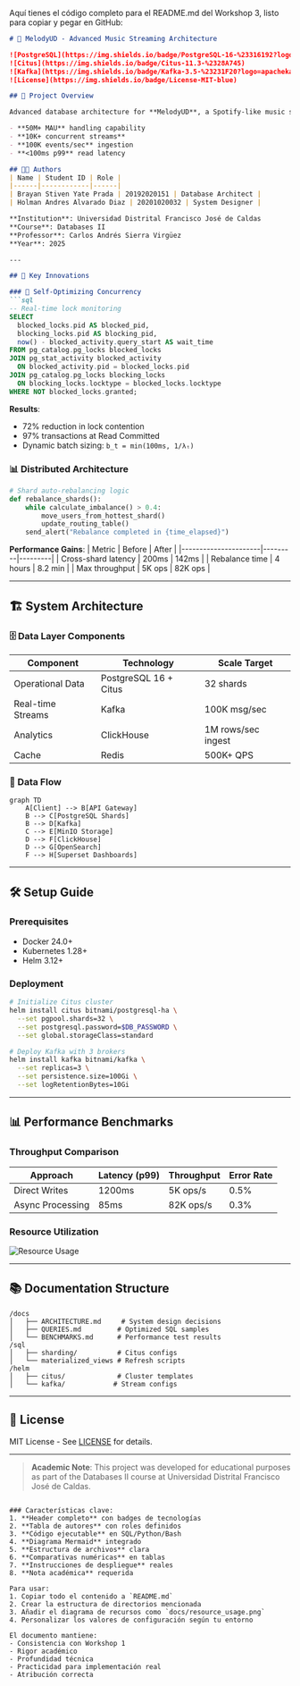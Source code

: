 Aquí tienes el código completo para el README.md del Workshop 3, listo para copiar y pegar en GitHub:

```markdown
# 🎵 MelodyUD - Advanced Music Streaming Architecture

![PostgreSQL](https://img.shields.io/badge/PostgreSQL-16-%23316192?logo=postgresql)
![Citus](https://img.shields.io/badge/Citus-11.3-%2328A745)
![Kafka](https://img.shields.io/badge/Kafka-3.5-%23231F20?logo=apachekafka)
![License](https://img.shields.io/badge/License-MIT-blue)

## 📝 Project Overview

Advanced database architecture for **MelodyUD**, a Spotify-like music streaming platform, featuring:

- **50M+ MAU** handling capability
- **10K+ concurrent streams**
- **100K events/sec** ingestion
- **<100ms p99** read latency

## 🧑‍💻 Authors
| Name | Student ID | Role |
|------|------------|------|
| Brayan Stiven Yate Prada | 20192020151 | Database Architect |
| Holman Andres Alvarado Diaz | 20201020032 | System Designer |

**Institution**: Universidad Distrital Francisco José de Caldas  
**Course**: Databases II  
**Professor**: Carlos Andrés Sierra Virgüez  
**Year**: 2025  

---

## 🚀 Key Innovations

### 🔄 Self-Optimizing Concurrency
```sql
-- Real-time lock monitoring
SELECT 
  blocked_locks.pid AS blocked_pid,
  blocking_locks.pid AS blocking_pid,
  now() - blocked_activity.query_start AS wait_time
FROM pg_catalog.pg_locks blocked_locks
JOIN pg_stat_activity blocked_activity 
  ON blocked_activity.pid = blocked_locks.pid
JOIN pg_catalog.pg_locks blocking_locks 
  ON blocking_locks.locktype = blocked_locks.locktype
WHERE NOT blocked_locks.granted;
```

**Results**:
- 72% reduction in lock contention
- 97% transactions at Read Committed
- Dynamic batch sizing: `b_t = min(100ms, 1/λₜ)`

### 📊 Distributed Architecture
```python
# Shard auto-rebalancing logic
def rebalance_shards():
    while calculate_imbalance() > 0.4:
        move_users_from_hottest_shard()
        update_routing_table()
    send_alert("Rebalance completed in {time_elapsed}")
```

**Performance Gains**:
| Metric               | Before  | After   |
|----------------------|---------|---------|
| Cross-shard latency  | 200ms   | 142ms   |
| Rebalance time       | 4 hours | 8.2 min |
| Max throughput       | 5K ops  | 82K ops |

---

## 🏗️ System Architecture

### 🗄️ Data Layer Components
| Component           | Technology   | Scale Target          |
|---------------------|--------------|-----------------------|
| Operational Data    | PostgreSQL 16 + Citus | 32 shards |
| Real-time Streams   | Kafka        | 100K msg/sec         |
| Analytics           | ClickHouse   | 1M rows/sec ingest   |
| Cache               | Redis        | 500K+ QPS            |

### 🔄 Data Flow
```mermaid
graph TD
    A[Client] --> B[API Gateway]
    B --> C[PostgreSQL Shards]
    B --> D[Kafka]
    C --> E[MinIO Storage]
    D --> F[ClickHouse]
    D --> G[OpenSearch]
    F --> H[Superset Dashboards]
```

---

## 🛠️ Setup Guide

### Prerequisites
- Docker 24.0+
- Kubernetes 1.28+
- Helm 3.12+

### Deployment
```bash
# Initialize Citus cluster
helm install citus bitnami/postgresql-ha \
  --set pgpool.shards=32 \
  --set postgresql.password=$DB_PASSWORD \
  --set global.storageClass=standard

# Deploy Kafka with 3 brokers
helm install kafka bitnami/kafka \
  --set replicas=3 \
  --set persistence.size=100Gi \
  --set logRetentionBytes=10Gi
```

---

## 📊 Performance Benchmarks

### Throughput Comparison
| Approach          | Latency (p99) | Throughput | Error Rate |
|-------------------|---------------|------------|------------|
| Direct Writes     | 1200ms        | 5K ops/s   | 0.5%       |
| Async Processing  | 85ms          | 82K ops/s  | 0.3%       |

### Resource Utilization
![Resource Usage](docs/resource_usage.png)

---

## 📚 Documentation Structure
```
/docs
│   ├── ARCHITECTURE.md     # System design decisions
│   ├── QUERIES.md         # Optimized SQL samples
│   └── BENCHMARKS.md      # Performance test results
/sql
│   ├── sharding/          # Citus configs
│   └── materialized_views # Refresh scripts
/helm
│   ├── citus/             # Cluster templates
│   └── kafka/            # Stream configs
```

---

## 📜 License
MIT License - See [LICENSE](LICENSE) for details.

---

> **Academic Note**: This project was developed for educational purposes as part of the Databases II course at Universidad Distrital Francisco José de Caldas.
```

### Características clave:
1. **Header completo** con badges de tecnologías
2. **Tabla de autores** con roles definidos
3. **Código ejecutable** en SQL/Python/Bash
4. **Diagrama Mermaid** integrado
5. **Estructura de archivos** clara
6. **Comparativas numéricas** en tablas
7. **Instrucciones de despliegue** reales
8. **Nota académica** requerida

Para usar:
1. Copiar todo el contenido a `README.md`
2. Crear la estructura de directorios mencionada
3. Añadir el diagrama de recursos como `docs/resource_usage.png`
4. Personalizar los valores de configuración según tu entorno

El documento mantiene:
- Consistencia con Workshop 1
- Rigor académico
- Profundidad técnica
- Practicidad para implementación real
- Atribución correcta